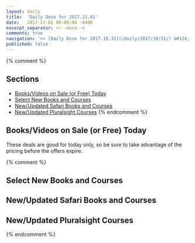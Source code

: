 ```yaml
---
layout: daily
title:  'Daily Dose for 2017.11.01'
date:   2017-11-01 00:00:00 -0400
excerpt_separator: <!--more-->
comments: true
navigation: '<< [Daily Dose for 2017.10.31](/daily/2017/10/31/) &#124; [Nov 2017](/daily/2017/11/) &#124; [2017](/daily/2017/) &#124; Daily Dose for 2017.11.02 >>'
published: false
---
```

{% comment %}
## Sections
* [Books/Videos on Sale (or Free) Today](#sale)
* [Select New Books and Courses](#select)
* [New/Updated Safari Books and Courses](#safari-new)
* [New/Updated Pluralsight Courses](#pluralsight-new)
{% endcomment %}

## <a name="sale"></a>Books/Videos on Sale (or Free) Today ##
These deals are good for today only, so be sure to take advantage of the pricing before the offers expire.

{% comment %}
## <a name="select"></a>Select New Books and Courses ##

## <a name="safari-new"></a>New/Updated Safari Books and Courses ## 

## <a name="pluralsight-new"></a>New/Updated Pluralsight Courses ## 
{% endcomment %}
